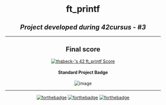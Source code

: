 <h1 align=center>
	<b>ft_printf</b>
</h1>

<h2 align=center>
	 <i> Project developed during 42cursus - #3 </i>
</h2>

---
<div align=center>
<h2>
	Final score
</h2>
  
[![thabeck-'s 42 ft_printf Score](https://badge42.vercel.app/api/v2/cl2hoyg3r006009lf8tkpldta/project/2588855)](https://github.com/JaeSeoKim/badge42)

  <h4>Standard Project Badge</h4>
  
![image](https://user-images.githubusercontent.com/83835069/173258364-67a31536-4155-4e03-aa71-692985b41ac1.png)

---

  [![forthebadge](https://forthebadge.com/images/badges/made-with-c.svg)](https://forthebadge.com) 
  [![forthebadge](https://forthebadge.com/images/badges/built-with-love.svg)](https://forthebadge.com) 
  [![forthebadge](https://forthebadge.com/images/badges/powered-by-coffee.svg)](https://forthebadge.com)
 
</div>
